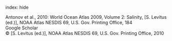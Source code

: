 index: hide

<div class="Citation">

  <div class="Citation-body">
    <div class="Citation-text">Antonov et al., 2010: World Ocean Atlas 2009, Volume 2: Salinity, [S. Levitus (ed.)], NOAA Atlas NESDIS 69, U.S. Gov. Printing Office, 184</div>
    <div class="Citation-links">
      <div class="CitationLink" data-href="https://scholar.google.com/scholar?q=World+Ocean+Atlas+2009%2C+Volume+2%3A+Salinity">
        <div class="CitationLink-icon CitationLink-Scholar"></div>
        <div class="CitationLink-text">Google Scholar</div>
      </div>
    </div>
  </div>
</div>


<div class="Citation-copy">
&copy; [S. Levitus (ed.)], NOAA Atlas NESDIS 69, U.S. Gov. Printing Office, 2010
</div>